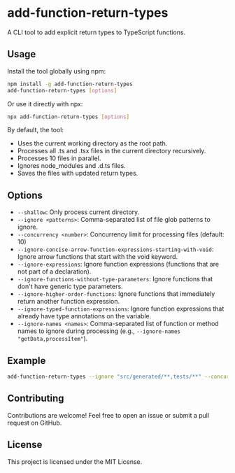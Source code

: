 # add-function-return-types

A CLI tool to add explicit return types to TypeScript functions.

## Usage

Install the tool globally using npm:

```bash
npm install -g add-function-return-types 
add-function-return-types [options]
```

Or use it directly with npx:

```bash
npx add-function-return-types [options]
```

By default, the tool:

- Uses the current working directory as the root path.
- Processes all .ts and .tsx files in the current directory recursively.
- Processes 10 files in parallel.
- Ignores node_modules and .d.ts files.
- Saves the files with updated return types.

## Options

- `--shallow`: Only process current directory.
- `--ignore <patterns>`: Comma-separated list of file glob patterns to ignore.
- `--concurrency <number>`: Concurrency limit for processing files (default: 10)
- `--ignore-concise-arrow-function-expressions-starting-with-void`: Ignore arrow functions that start with the void keyword.
- `--ignore-expressions`: Ignore function expressions (functions that are not part of a declaration).
- `--ignore-functions-without-type-parameters`: Ignore functions that don't have generic type parameters.
- `--ignore-higher-order-functions`: Ignore functions that immediately return another function expression.
- `--ignore-typed-function-expressions`: Ignore function expressions that already have type annotations on the variable.
- `--ignore-names <names>`: Comma-separated list of function or method names to ignore during processing (e.g., `--ignore-names "getData,processItem"`).

## Example

```bash
add-function-return-types --ignore "src/generated/**,tests/**" --concurrency 20
```

## Contributing

Contributions are welcome! Feel free to open an issue or submit a pull request on GitHub.

## License

This project is licensed under the MIT License.

